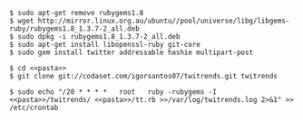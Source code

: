 `$ sudo apt-get remove rubygems1.8`  
`$ wget http://mirror.linux.org.au/ubuntu//pool/universe/libg/libgems-ruby/rubygems1.8_1.3.7-2_all.deb`  
`$ sudo dpkg -i rubygems1.8_1.3.7-2_all.deb`  
`$ sudo apt-get install libopenssl-ruby git-core`  
`$ sudo gem install twitter addressable hashie multipart-post`  

`$ cd <<pasta>>`  
`$ git clone git://codaset.com/igorsantos07/twitrends.git twitrends`  

`$ sudo echo "/20 * * * *   root   ruby -rubygems -I <<pasta>>/twitrends/ <<pasta>>/tt.rb >>/var/log/twitrends.log 2>&1" >> /etc/crontab`  
